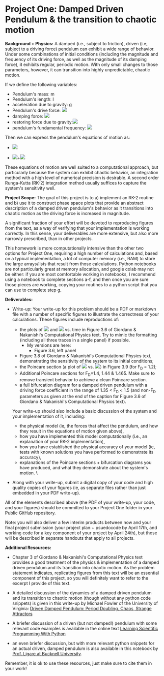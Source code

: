 Project One: Damped Driven Pendulum & the transition to chaotic motion
=====================

**Background + Physics:** A damped (i.e., subject to friction), driven (i.e, subject to a driving force) pendulum can exhibit a wide range of behavior.  Under some combinations of initial conditions (including the magnitude and frequency of its driving force, as well as the magnitude of its damping force), it exhibits regular, periodic motion.  With only small changes to those parameters, however, it can transition into highly unpredictable, chaotic motion. 

If we define the following variables:

* Pendulum's mass: m
* Pendulum's length: l
* acceleration due to gravity: g
* Pendulum's drive force: <img src="https://render.githubusercontent.com/render/math?math=F(t) = F_0 \rm{sin}(\omega t)">
* damping force: <img src="https://render.githubusercontent.com/render/math?math=-b l^2 \omega">
* restoring force due to gravity:<img src="https://render.githubusercontent.com/render/math?math=-m g l \rm{sin} \theta">
* pendulum's fundamental frequency: <img src="https://render.githubusercontent.com/render/math?math=\omega_0 = g / l">


Then we can express the pendulum's equations of motion as:

* <img src="https://render.githubusercontent.com/render/math?math=\delta \theta = \omega">

* <img src="https://render.githubusercontent.com/render/math?math=\delta \omega = \omega_0^2 \rm{sin} \theta - \frac{b}{m} \omega">+<img src="https://render.githubusercontent.com/render/math?math=F_0 \rm{sin} (\omega t)">

These equations of motion are well suited to a computational approach, but particularly because the system can exhibit chaotic behavior, an integration method with a high level of numerical precision is desirable.  A second order Runga-Kutta (RK-2) integration method usually suffices to capture the system's sensitivity well. 


**Project Scope:** The goal of this project is to a) implement an RK-2 routine and b) use it to construct phase space plots that provide an abstract description of a damped driven pendulum's behavior as it transitions into chaotic motion as the driving force is increased in magnitude. 

A significant fraction of your effort will be devoted to reproducing figures from the text, as a way of verifying that your implementation is working correctly.  In this sense, your deliverables are more extensive, but also more narrowly prescribed, than in other projects.  

This homework is more computationally intensive than the other two options for Project One, requiring a high number of calculations and, based on a typical implementation, a lot of computer memory (i.e., RAM) to store the large arrays/lists that result from those calculations.  Python notebooks are not particularly great at memory allocation, and google colab may not be either: if you are most comfortable working in notebooks, I recommend using a notebook to complete sections a-f, and then once you are sure those pieces are working, copying your routines to a python script that you can use to complete step g.


**Deliverables:**

* Write-up: Your write-up for this problem should be a PDF or markdown file with a number of specific figures to illustrate the correctness of your calculations.  These figures include reproductions of:
    * the plots of <img src="https://render.githubusercontent.com/render/math?math=\theta"> and <img src="https://render.githubusercontent.com/render/math?math=\omega"> vs. time in Figure 3.6 of Giordano & Nakanishi's Computational Physics text.  Try to mimic the formatting (including all three traces in a single panel) if possible.
        * My versions are here:
            * Figure 3.6, left panel 
    * Figure 3.8 of Giordano & Nakanishi's Computational Physics text, demonstrating the sensitivity of the system to its initial conditions;
    * the Poincare section (a plot of <img src="https://render.githubusercontent.com/render/math?math=\theta"> vs. <img src="https://render.githubusercontent.com/render/math?math=\omega">) in Figure 3.9 (for F<sub>D</sub> = 1.2);
    * Additional Poincare sections for F<sub>D</sub>=1.4, 1.44 \& 1.465.  Make sure to remove transient behavior to achieve a clean Poincare section.
    * a full bifurcation diagram for a damped driven pendulum with a driving force coefficient in the range of 1.35 < F<sub>D</sub> < 1.5 (and non-F<sub>D</sub> parameters as given at the end of the caption for Figure 3.6 of Giordano & Nakanishi's Computational Physics text).

	Your write-up should also include a basic discussion of the system and your implementation of it, including:
    
    * the physical model (ie, the forces that affect the pendulum, and how they result in the equations of motion given above), 
    * how you have implemented this model computationally (i.e., an explanation of your RK-2 implementation),
    * how you have established the physical accuracy of your model (ie, tests with known solutions you have performed to demonstrate its accuracy),  
    * explanations of the Poincare sections + bifurcation diagrams you have produced, and what they demonstrate about the system's motion. \\ 

* Along with your write-up, submit a digital copy of your code and high quality copies of your figures (ie, as separate files rather than just embedded in your PDF write-up). 

All of the elements described above (the PDF of your write-up, your code, and your figures) should be committed to your Project One folder in your Public GitHub repository.  

Note: you will also deliver a few interim products between now and your final project submission (your project plan + psuedocode by April 17th, and working code for a key component of your project by April 24th), but those will be described in separate handouts that apply to all projects.


**Additional Resources:** 

* Chapter 3 of Giordano & Nakanishi's Computational Physics text provides a good treatment of the physics & implementation of a damped driven pendulum and its transition into chaotic motion.  As the problem statement indicates, replicating figures from this text will be an essential component of this project, so you will definitely want to refer to the excerpt I provide of this text.

* A detailed discussion of the dynamics of a damped driven pendulum and its transition to chaotic motion (though without any python code snippets) is given in this write-up by Michael Fowler of the University of Virginia: [Driven Damped Pendulum: Period Doubling, Chaos, Strange Attractors](https://galileoandeinstein.phys.virginia.edu/7010/CM_22a_Period_Doubling_Chaos.html)

* A briefer discussion of a driven (but not damped!) pendulum with some relevant code examples is available in the online text [Learning Scientific Programming With Python](https://scipython.com/blog/the-harmonically-driven-pendulum/)

* an even briefer discussion, but with more relevant python snippets for an actual driven, damped pendulum is also available in this notebook by [Prof. Ligare at Bucknell University](https://eg.bucknell.edu/~phys310/jupyter/chaotic_pendulum.html). 

Remember, it is ok to use these resources, just make sure to cite them in your work!

